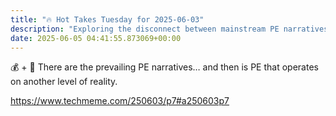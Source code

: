 ```yaml
---
title: "🔥 Hot Takes Tuesday for 2025-06-03"
description: "Exploring the disconnect between mainstream PE narratives and the real game-changers."
date: 2025-06-05 04:41:55.873069+00:00
---
```


<!-- buttondown-editor-mode: fancy --><p>💰 + 🤯 There are the prevailing PE narratives… and then is PE that operates on another level of reality. </p><p><a target="_blank" rel="noopener noreferrer nofollow" href="https://www.techmeme.com/250603/p7#a250603p7">https://www.techmeme.com/250603/p7#a250603p7</a></p><p></p>